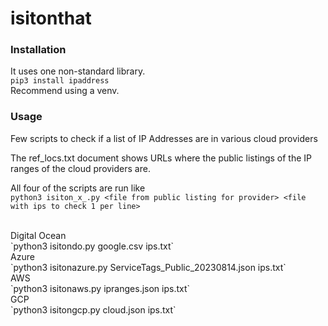 # isitonthat

### Installation
It uses one non-standard library.<br/>
`pip3 install ipaddress`<br/>
Recommend using a venv.<br/>

### Usage

Few scripts to check if a list of IP Addresses are in various cloud providers<br/>

The ref_locs.txt document shows URLs where the public listings of the IP ranges of the cloud providers are.<br/>

All four of the scripts are run like<br/>
`python3 isiton_x_.py <file from public listing for provider> <file with ips to check 1 per line>`<br/>

<br/>
Digital Ocean<br/>
`python3 isitondo.py google.csv ips.txt`<br/>
Azure<br/>
`python3 isitonazure.py ServiceTags_Public_20230814.json ips.txt`<br/>
AWS<br/>
`python3 isitonaws.py ipranges.json ips.txt`<br/>
GCP<br/>
`python3 isitongcp.py cloud.json ips.txt`<br/>
